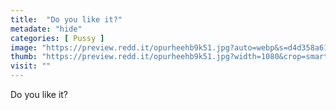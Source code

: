 ```yaml
---
title:  "Do you like it?"
metadate: "hide"
categories: [ Pussy ]
image: "https://preview.redd.it/opurheehb9k51.jpg?auto=webp&s=d4d358a611e22f40855ddf1c9bbf54211a00db6e"
thumb: "https://preview.redd.it/opurheehb9k51.jpg?width=1080&crop=smart&auto=webp&s=be126b4634af806d8ebd68f2728727282aa67211"
visit: ""
---
```

Do you like it?

